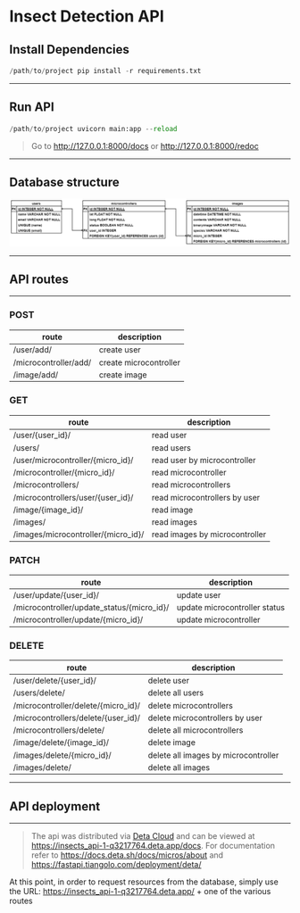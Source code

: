 # Insect Detection API

## Install Dependencies
```python
/path/to/project pip install -r requirements.txt
```
---
## Run API
```python
/path/to/project uvicorn main:app --reload
```
> Go to http://127.0.0.1:8000/docs or http://127.0.0.1:8000/redoc

---
## Database structure
![](./assets/database_structure_iot.png)

---
## API routes
---
### **POST**
|route|description|
|-------|------------|
|/user/add/|create user|
|/microcontroller/add/|create microcontroller|
|/image/add/|create image|

### **GET**
|route|description|
|----|----|
|/user/{user_id}/|read user|
|/users/|read users|
|/user/microcontroller/{micro_id}/|read user by microcontroller|
|/microcontroller/{micro_id}/|read microcontroller|
|/microcontrollers/|read microcontrollers|
|/microcontrollers/user/{user_id}/|read microcontrollers by user|
|/image/{image_id}/|read image|
|/images/|read images|
|/images/microcontroller/{micro_id}/|read images by microcontroller|

### **PATCH**
|route|description|
|-|-|
|/user/update/{user_id}/|update user|
|/microcontroller/update_status/{micro_id}/|update microcontroller status|
|/microcontroller/update/{micro_id}/|update microcontroller|

### **DELETE**
|route|description|
|-|-|
|/user/delete/{user_id}/|delete user|
|/users/delete/|delete all users|
|/microcontroller/delete/{micro_id}/|delete microcontrollers|
|/microcontrollers/delete/{user_id}/|delete microcontrollers by user|
|/microcontrollers/delete/|delete all microcontrollers|
|/image/delete/{image_id}/|delete image|
|/images/delete/{micro_id}/|delete all images by microcontroller|
|/images/delete/|delete all images|

---
## API deployment
---

> The api was distributed via [Deta Cloud](https://www.deta.sh/) and can be viewed at https://insects_api-1-q3217764.deta.app/docs. For documentation refer to https://docs.deta.sh/docs/micros/about and https://fastapi.tiangolo.com/deployment/deta/

At this point, in order to request resources from the database, simply use the URL: https://insects_api-1-q3217764.deta.app/ + one of the various routes

